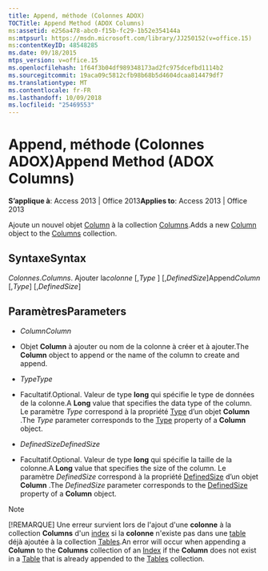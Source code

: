 ```yaml
---
title: Append, méthode (Colonnes ADOX)
TOCTitle: Append Method (ADOX Columns)
ms:assetid: e256a478-abc0-f15b-fc29-1b52e354144a
ms:mtpsurl: https://msdn.microsoft.com/library/JJ250152(v=office.15)
ms:contentKeyID: 48548285
ms.date: 09/18/2015
mtps_version: v=office.15
ms.openlocfilehash: 1f64f3b04df989348173ad2fc975dcefbd1114b2
ms.sourcegitcommit: 19aca09c5812cfb98b68b5d4604dcaa814479df7
ms.translationtype: MT
ms.contentlocale: fr-FR
ms.lasthandoff: 10/09/2018
ms.locfileid: "25469553"
---
```

# <a name="append-method-adox-columns"></a><span data-ttu-id="c08e8-102">Append, méthode (Colonnes ADOX)</span><span class="sxs-lookup"><span data-stu-id="c08e8-102">Append Method (ADOX Columns)</span></span>


<span data-ttu-id="c08e8-103">**S’applique à**: Access 2013 | Office 2013</span><span class="sxs-lookup"><span data-stu-id="c08e8-103">**Applies to**: Access 2013 | Office 2013</span></span>

<span data-ttu-id="c08e8-104">Ajoute un nouvel objet [Column](column-object-adox.md) à la collection [Columns](columns-collection-adox.md).</span><span class="sxs-lookup"><span data-stu-id="c08e8-104">Adds a new [Column](column-object-adox.md) object to the [Columns](columns-collection-adox.md) collection.</span></span>

## <a name="syntax"></a><span data-ttu-id="c08e8-105">Syntaxe</span><span class="sxs-lookup"><span data-stu-id="c08e8-105">Syntax</span></span>

<span data-ttu-id="c08e8-106">*Colonnes*.</span><span class="sxs-lookup"><span data-stu-id="c08e8-106">*Columns*.</span></span> <span data-ttu-id="c08e8-107">Ajouter la*colonne* \[,*Type* \] \[,*DefinedSize*\]</span><span class="sxs-lookup"><span data-stu-id="c08e8-107">Append*Column* \[,*Type*\] \[,*DefinedSize*\]</span></span>

## <a name="parameters"></a><span data-ttu-id="c08e8-108">Paramètres</span><span class="sxs-lookup"><span data-stu-id="c08e8-108">Parameters</span></span>

  - <span data-ttu-id="c08e8-109">*Column*</span><span class="sxs-lookup"><span data-stu-id="c08e8-109">*Column*</span></span>

  - <span data-ttu-id="c08e8-110">Objet **Column** à ajouter ou nom de la colonne à créer et à ajouter.</span><span class="sxs-lookup"><span data-stu-id="c08e8-110">The **Column** object to append or the name of the column to create and append.</span></span>

  - <span data-ttu-id="c08e8-111">*Type*</span><span class="sxs-lookup"><span data-stu-id="c08e8-111">*Type*</span></span>

  - <span data-ttu-id="c08e8-112">Facultatif.</span><span class="sxs-lookup"><span data-stu-id="c08e8-112">Optional.</span></span> <span data-ttu-id="c08e8-113">Valeur de type **long** qui spécifie le type de données de la colonne.</span><span class="sxs-lookup"><span data-stu-id="c08e8-113">A **Long** value that specifies the data type of the column.</span></span> <span data-ttu-id="c08e8-114">Le paramètre *Type* correspond à la propriété [Type](https://msdn.microsoft.com/library/jj249169\(v=office.15\)) d’un objet **Column** .</span><span class="sxs-lookup"><span data-stu-id="c08e8-114">The *Type* parameter corresponds to the [Type](https://msdn.microsoft.com/library/jj249169\(v=office.15\)) property of a **Column** object.</span></span>

  - <span data-ttu-id="c08e8-115">*DefinedSize*</span><span class="sxs-lookup"><span data-stu-id="c08e8-115">*DefinedSize*</span></span>

  - <span data-ttu-id="c08e8-116">Facultatif.</span><span class="sxs-lookup"><span data-stu-id="c08e8-116">Optional.</span></span> <span data-ttu-id="c08e8-117">Valeur de type **long** qui spécifie la taille de la colonne.</span><span class="sxs-lookup"><span data-stu-id="c08e8-117">A **Long** value that specifies the size of the column.</span></span> <span data-ttu-id="c08e8-118">Le paramètre *DefinedSize* correspond à la propriété [DefinedSize](definedsize-property-adox.md) d’un objet **Column** .</span><span class="sxs-lookup"><span data-stu-id="c08e8-118">The *DefinedSize* parameter corresponds to the [DefinedSize](definedsize-property-adox.md) property of a **Column** object.</span></span>


> [!NOTE]
> <P><span data-ttu-id="c08e8-119">[!REMARQUE] Une erreur survient lors de l'ajout d'une <STRONG>colonne</STRONG> à la collection <STRONG>Columns</STRONG> d'un <A href="index-object-adox.md">index</A> si la <STRONG>colonne</STRONG> n'existe pas dans une <A href="table-object-adox.md">table</A> déjà ajoutée à la collection <A href="tables-collection-adox.md">Tables</A>.</span><span class="sxs-lookup"><span data-stu-id="c08e8-119">An error will occur when appending a <STRONG>Column</STRONG> to the <STRONG>Columns</STRONG> collection of an <A href="index-object-adox.md">Index</A> if the <STRONG>Column</STRONG> does not exist in a <A href="table-object-adox.md">Table</A> that is already appended to the <A href="tables-collection-adox.md">Tables</A> collection.</span></span></P>



